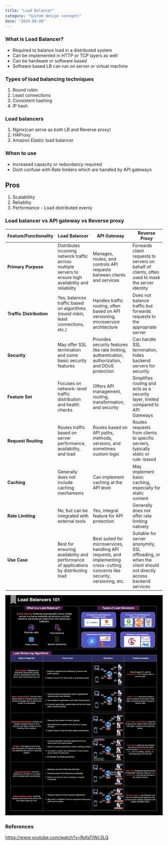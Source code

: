 ```yaml
---
title: "Load Balancer"
category: "System design concepts"
date: "2024-09-08"
---
```

### What is Load Balancer?

- Required to balance load in a distributed system
- Can be implemented in HTTP or TCP layers as well
- Can be hardware or software based
- Software based LB can run on server or virtual machine 


### Types of load balancing techniques

1. Round robin
2. Least connections
3. Consistent hashing
4. IP hash

### Load balancers
1. Nginx(can serve as both LB and Reverse proxy)
2. HAProxy
3. Amazon Elastic load balancer

### When to use

- Increased capacity or redundancy required
- Dont confuse with Rate limiters which are handled by API gateways

## Pros
1. Scalablility
2. Reliablity 
3. Performance - Load distributed evenly

### Load balancer vs API gateway vs Reverse proxy

| Feature/Functionality  | Load Balancer                                 | API Gateway                                  | Reverse Proxy                               |
|------------------------|-----------------------------------------------|---------------------------------------------|--------------------------------------------|
| **Primary Purpose**     | Distributes incoming network traffic across multiple servers to ensure high availability and reliability | Manages, routes, and controls API requests between clients and services | Forwards client requests to servers on behalf of clients, often used to mask the server identity |
| **Traffic Distribution**| Yes, balances traffic based on algorithms (round robin, least connections, etc.) | Handles traffic routing, often based on API versioning, microservice architecture | Does not balance traffic but forwards requests to the appropriate server |
| **Security**            | May offer SSL termination and some basic security features | Provides security features like rate limiting, authentication, authorization, and DDoS protection | Can handle SSL termination, hides backend servers for security |
| **Feature Set**         | Focuses on network-level traffic distribution and health checks | Offers API management, routing, transformation, and security | Simplifies routing and acts as a security layer, limited compared to API Gateways |
| **Request Routing**     | Routes traffic based on server performance, availability, and load | Routes based on API paths, methods, versions, and sometimes custom logic | Routes requests from clients to specific servers, typically static or rule-based |
| **Caching**             | Generally does not include caching mechanisms | Can implement caching at the API level | May implement basic caching, especially for static content |
| **Rate Limiting**       | No, but can be integrated with external tools | Yes, integral feature for API protection | Generally does not offer rate limiting natively |
| **Use Case**            | Best for ensuring availability and performance of applications by distributing load | Best suited for microservices, handling API requests, and implementing cross-cutting concerns like security, versioning, etc. | Suitable for server anonymity, SSL offloading, or when the client should not directly access backend services |


![image](IMG_3176.jpg)

### References
https://www.youtube.com/watch?v=RqfaTIWc3LQ
